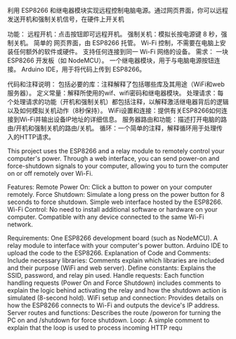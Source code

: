 利用 ESP8266 和继电器模块实现远程控制电脑电源。通过网页界面，你可以远程发送开机和强制关机信号，在硬件上开关机

功能：
远程开机：点击按钮即可远程开机。
强制关机：模拟长按电源键 8 秒，强制关机。
简单的 网页界面，由 ESP8266 托管。
Wi-Fi 控制，不需要在电脑上安装任何额外的软件或硬件。
支持任何连接到同一 Wi-Fi 网络的设备。
需求：
一块 ESP8266 开发板（如 NodeMCU）。
一个继电器模块，用于与电脑电源按钮连接。
Arduino IDE，用于将代码上传到 ESP8266。

代码和注释说明：
包括必要的库：注释解释了包括哪些库及其用途（WiFi和web服务器）。
定义常量：解释所使用的wif、wifi密码和继电器模块。
处理请求：每个处理请求的功能（开机和强制关机）都包括注释，以解释激活继电器背后的逻辑以及如何模拟关机动作（8秒保持）。
WiFi设置和连接：提供有关ESP8266如何连接到Wi-Fi并输出设备IP地址的详细信息。
服务器路由和功能：描述打开电脑的路由/开机和强制关机的路由/关机。
循环：一个简单的注释，解释循环用于处理传入的HTTP请求。

This project uses the ESP8266 and a relay module to remotely control your computer's power. Through a web interface, you can send power-on and force-shutdown signals to your computer, allowing you to turn the computer on or off remotely over Wi-Fi.

Features:
Remote Power On: Click a button to power on your computer remotely.
Force Shutdown: Simulate a long press on the power button for 8 seconds to force shutdown.
Simple web interface hosted by the ESP8266.
Wi-Fi Control: No need to install additional software or hardware on your computer.
Compatible with any device connected to the same Wi-Fi network.

Requirements:
One ESP8266 development board (such as NodeMCU).
A relay module to interface with your computer's power button.
Arduino IDE to upload the code to the ESP8266.
Explanation of Code and Comments:
Include necessary libraries: Comments explain which libraries are included and their purpose (WiFi and web server).
Define constants: Explains the SSID, password, and relay pin used.
Handle requests: Each function handling requests (Power On and Force Shutdown) includes comments to explain the logic behind activating the relay and how the shutdown action is simulated (8-second hold).
WiFi setup and connection: Provides details on how the ESP8266 connects to Wi-Fi and outputs the device's IP address.
Server routes and functions: Describes the route /poweron for turning the PC on and /shutdown for force shutdown.
Loop: A simple comment to explain that the loop is used to process incoming HTTP requ
